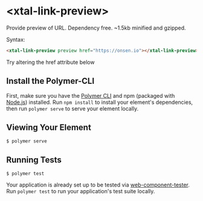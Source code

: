 # \<xtal-link-preview\>

Provide preview of URL.  Dependency free. ~1.5kb minified and gzipped.

Syntax:

```html
<xtal-link-preview preview href="https://onsen.io"></xtal-link-preview>
```

Try altering the href attribute below

<!--
```
<custom-element-demo>
  <template>
<div style="height:250px">
    <script src="https://unpkg.com/@webcomponents/webcomponentsjs/webcomponents-loader.js"></script>
    <script type="module" src="https://unpkg.com/xtal-link-preview@0.0.15/xtal-link-preview.js?module"></script>
    <h3>Basic xtal-link-preview demo</h3>
    <xtal-link-preview preview href="https://onsen.io"></xtal-link-preview>
  </div>
    </template>
</custom-element-demo>
```
-->

## Install the Polymer-CLI

First, make sure you have the [Polymer CLI](https://www.npmjs.com/package/polymer-cli) and npm (packaged with [Node.js](https://nodejs.org)) installed. Run `npm install` to install your element's dependencies, then run `polymer serve` to serve your element locally.

## Viewing Your Element

```
$ polymer serve
```

## Running Tests

```
$ polymer test
```

Your application is already set up to be tested via [web-component-tester](https://github.com/Polymer/web-component-tester). Run `polymer test` to run your application's test suite locally.
